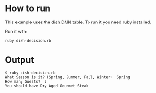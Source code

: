 # How to run

This example uses the [dish DMN table][]. To run it you need [ruby][]
installed.

Run it with:
```
ruby dish-decision.rb
```

# Output

```
$ ruby dish-decision.rb
What Season is it? (Spring, Summer, Fall, Winter)  Spring
How many Guests?  3
You should have Dry Aged Gourmet Steak
```


[dish DMN table]: https://dmn.camunda.cloud/view/index.html?key=example-dish
[ruby]: https://www.ruby-lang.org/en/downloads/

